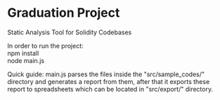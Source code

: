 # Graduation Project
Static Analysis Tool for Solidity Codebases

In order to run the project:<br/>
npm install<br/>
node main.js

Quick guide:
main.js parses the files inside the "src/sample_codes/" directory and generates a report from them, after that it exports these report to spreadsheets which can
be located in "src/export/" directory.
